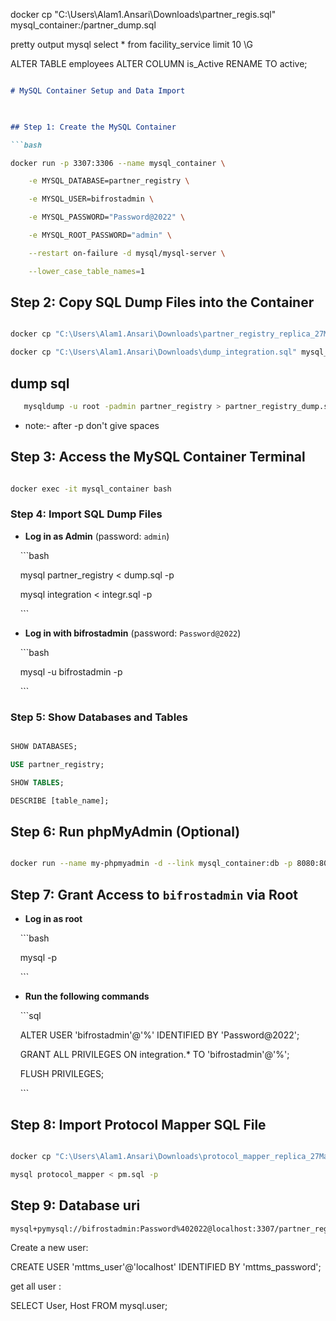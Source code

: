  docker cp "C:\Users\Alam1.Ansari\Downloads\partner_regis.sql" mysql_container:/partner_dump.sql


pretty output mysql
 select * from facility_service limit 10 \G


ALTER TABLE employees ALTER COLUMN is_Active RENAME TO active;





  

```markdown

# MySQL Container Setup and Data Import

  

## Step 1: Create the MySQL Container

```bash

docker run -p 3307:3306 --name mysql_container \

    -e MYSQL_DATABASE=partner_registry \

    -e MYSQL_USER=bifrostadmin \

    -e MYSQL_PASSWORD="Password@2022" \

    -e MYSQL_ROOT_PASSWORD="admin" \

    --restart on-failure -d mysql/mysql-server \

    --lower_case_table_names=1

```

  

## Step 2: Copy SQL Dump Files into the Container

```bash

docker cp "C:\Users\Alam1.Ansari\Downloads\partner_registry_replica_27Mar241.sql" mysql_container:dump.sql

docker cp "C:\Users\Alam1.Ansari\Downloads\dump_integration.sql" mysql_container:integr.sql

```

## dump sql
  
```bash
   mysqldump -u root -padmin partner_registry > partner_registry_dump.sql
```
   
- note:- after -p don't give spaces




## Step 3: Access the MySQL Container Terminal

```bash

docker exec -it mysql_container bash

```

  

### Step 4: Import SQL Dump Files

- **Log in as Admin** (password: `admin`)

    ```bash

    mysql partner_registry < dump.sql -p

    mysql integration < integr.sql -p

    ```

  

- **Log in with bifrostadmin** (password: `Password@2022`)

    ```bash

    mysql -u bifrostadmin -p

    ```

  

### Step 5: Show Databases and Tables

```sql

SHOW DATABASES;

USE partner_registry;

SHOW TABLES;

DESCRIBE [table_name];

```

  

## Step 6: Run phpMyAdmin (Optional)

```bash

docker run --name my-phpmyadmin -d --link mysql_container:db -p 8080:80 phpmyadmin/phpmyadmin

```

  

## Step 7: Grant Access to `bifrostadmin` via Root

- **Log in as root**

    ```bash

    mysql -p

    ```

- **Run the following commands**

    ```sql

    ALTER USER 'bifrostadmin'@'%' IDENTIFIED BY 'Password@2022';

    GRANT ALL PRIVILEGES ON integration.* TO 'bifrostadmin'@'%';

    FLUSH PRIVILEGES;

    ```

  

## Step 8: Import Protocol Mapper SQL File

```bash

docker cp "C:\Users\Alam1.Ansari\Downloads\protocol_mapper_replica_27Mar24 1.sql" mysql_container:pm.sql

mysql protocol_mapper < pm.sql -p

```

  

## Step 9: Database uri

```
mysql+pymysql://bifrostadmin:Password%402022@localhost:3307/partner_registry
```




Create a new user:


CREATE USER 'mttms_user'@'localhost' IDENTIFIED BY 'mttms_password';


get all user :

SELECT User, Host FROM mysql.user;